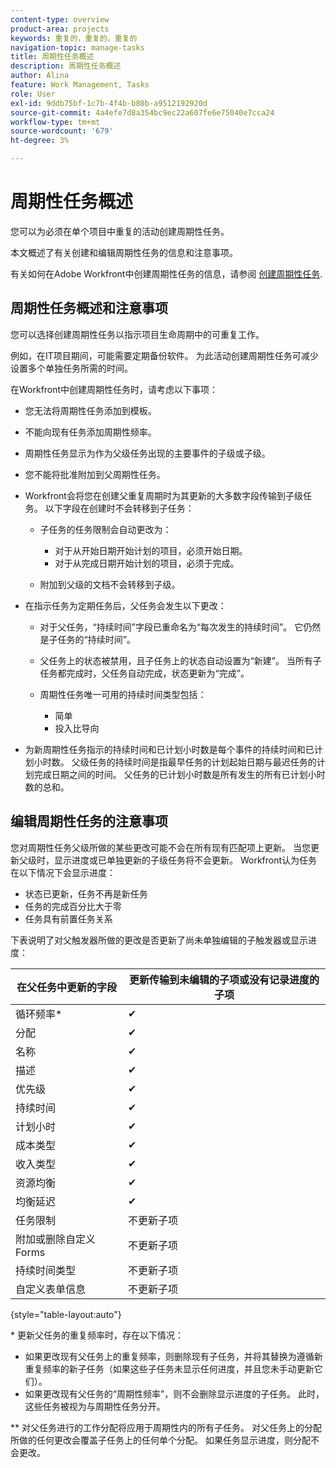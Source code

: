 ```yaml
---
content-type: overview
product-area: projects
keywords: 重复的，重复的，重复的
navigation-topic: manage-tasks
title: 周期性任务概述
description: 周期性任务概述
author: Alina
feature: Work Management, Tasks
role: User
exl-id: 9ddb75bf-1c7b-4f4b-b80b-a9512192920d
source-git-commit: 4a4efe7d8a354bc9ec22a607fe6e75040e7cca24
workflow-type: tm+mt
source-wordcount: '679'
ht-degree: 3%

---
```


# 周期性任务概述

<!--
<div data-mc-conditions="QuicksilverOrClassic.Draft mode">
<p>(NOTE: DO NOT DO NOT EDIT OR CHANGE!!! linked to the NWE UI, this is not linked to classic - direct links:</p>
<p>https://one.workfront.com/s/csh?context=2288&pubname=workfront-classic</p>
<p>https://one.workfront.com/s/csh?context=2288&pubname=the-new-workfront-experience >> this)</p>
</div>
-->

您可以为必须在单个项目中重复的活动创建周期性任务。

本文概述了有关创建和编辑周期性任务的信息和注意事项。

有关如何在Adobe Workfront中创建周期性任务的信息，请参阅 [创建周期性任务](../../../manage-work/tasks/create-tasks/create-recurring-tasks.md).

## 周期性任务概述和注意事项

您可以选择创建周期性任务以指示项目生命周期中的可重复工作。

例如，在IT项目期间，可能需要定期备份软件。 为此活动创建周期性任务可减少设置多个单独任务所需的时间。

在Workfront中创建周期性任务时，请考虑以下事项：

* 您无法将周期性任务添加到模板。
* 不能向现有任务添加周期性频率。
* 周期性任务显示为作为父级任务出现的主要事件的子级或子级。
* 您不能将批准附加到父周期性任务。
* Workfront会将您在创建父重复周期时为其更新的大多数字段传输到子级任务。 以下字段在创建时不会转移到子任务：

   * 子任务的任务限制会自动更改为：

      * 对于从开始日期开始计划的项目，必须开始日期。
      * 对于从完成日期开始计划的项目，必须于完成。

   * 附加到父级的文档不会转移到子级。

* 在指示任务为定期任务后，父任务会发生以下更改：

   * 对于父任务，“持续时间”字段已重命名为“每次发生的持续时间”。 它仍然是子任务的“持续时间”。
   * 父任务上的状态被禁用，且子任务上的状态自动设置为“新建”。 当所有子任务都完成时，父任务自动完成，状态更新为“完成”。
   * 周期性任务唯一可用的持续时间类型包括：

      * 简单
      * 投入比导向
* 为新周期性任务指示的持续时间和已计划小时数是每个事件的持续时间和已计划小时数。 父级任务的持续时间是指最早任务的计划起始日期与最迟任务的计划完成日期之间的时间。 父任务的已计划小时数是所有发生的所有已计划小时数的总和。

## 编辑周期性任务的注意事项

您对周期性任务父级所做的某些更改可能不会在所有现有匹配项上更新。 当您更新父级时，显示进度或已单独更新的子级任务将不会更新。 Workfront认为任务在以下情况下会显示进度：

* 状态已更新，任务不再是新任务
* 任务的完成百分比大于零
* 任务具有前置任务关系

下表说明了对父触发器所做的更改是否更新了尚未单独编辑的子触发器或显示进度：

| 在父任务中更新的字段 | 更新传输到未编辑的子项或没有记录进度的子项 |
|---|---|
| 循环频率* | ✔ |
| 分配 | ✔ |
| 名称 | ✔ |
| 描述 | ✔ |
| 优先级 | ✔ |
| 持续时间 | ✔ |
| 计划小时 | ✔ |
| 成本类型 | ✔ |
| 收入类型 | ✔ |
| 资源均衡 | ✔ |
| 均衡延迟 | ✔ |
| 任务限制 | 不更新子项 |
| 附加或删除自定义Forms | 不更新子项 |
| 持续时间类型 | 不更新子项 |
| 自定义表单信息 | 不更新子项 |

{style="table-layout:auto"}

&#42; 更新父任务的重复频率时，存在以下情况：

* 如果更改现有父任务上的重复频率，则删除现有子任务，并将其替换为遵循新重复频率的新子任务（如果这些子任务未显示任何进度，并且您未手动更新它们）。
* 如果更改现有父任务的“周期性频率”，则不会删除显示进度的子任务。 此时，这些任务被视为与周期性任务分开。

&#42;&#42; 对父任务进行的工作分配将应用于周期性内的所有子任务。 对父任务上的分配所做的任何更改会覆盖子任务上的任何单个分配。 如果任务显示进度，则分配不会更改。

 
